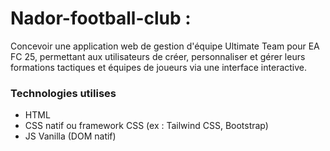 # Nador-football-club : 
Concevoir une application web de gestion d'équipe Ultimate Team pour EA FC 25, permettant aux utilisateurs de créer, personnaliser et gérer leurs formations tactiques et équipes de joueurs via une interface interactive.  
### Technologies utilises

* HTML
* CSS natif ou framework CSS (ex : Tailwind CSS, Bootstrap)
* JS Vanilla (DOM natif)